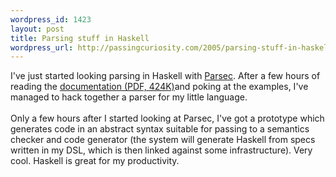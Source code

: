 ```yaml
--- 
wordpress_id: 1423
layout: post
title: Parsing stuff in Haskell
wordpress_url: http://passingcuriosity.com/2005/parsing-stuff-in-haskell/
---
```

I've just started looking parsing in Haskell with <a href="http://www.cs.uu.nl/people/daan/parsec.html">Parsec</a>. After a few hours of reading the <a href="http://www.cs.uu.nl/people/daan/download/parsec/parsec.pdf">documentation (PDF, 424K)</a>and poking at the examples, I've managed to hack together a parser for my little language.<br /><br />Only a few hours after I started looking at Parsec, I've got a prototype which generates code in an abstract syntax suitable for passing to a semantics checker and code generator (the system will generate Haskell from specs written in my DSL, which is then linked against some infrastructure). Very cool. Haskell is great for my productivity.
